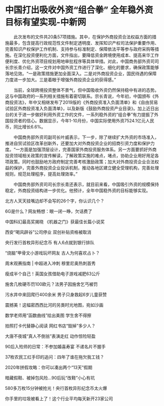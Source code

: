 # 中国打出吸收外资“组合拳” 全年稳外资目标有望实现-中新网

　　此次发布的文件共20条57项措施。其中，在保护外商投资合法权益方面的措施最多，包含提高行政规范性文件制定透明度、发挥知识产权司法保护重要作用、完善知识产权保护工作机制、支持参与标准制定、保障依法平等参与政府采购等措施。在深化投资便利化方面，文件指出，要降低资金跨境使用成本、提高来华工作便利度、优化外资项目规划用地审批程序等具体举措。对此，中国商务部外资司司长宗长青介绍，这一文件对中国外资工作进行了深化、细化的要求，确保政策能够落地见效。“一是政策措施更加全面深入。二是对外商投资企业，国民待遇的保障力度进一步加大。三是着眼于增强外商投资企业的获得感。”

　　当前，全球跨境投资整体不景气，但中国吸收外资仍然保持稳中有进的态势。这与中国政府的一系列相关措施有着密切联系。宗长青说，今年初，中国颁布《外商投资法》，年中又相继发布了2019版的《外商投资准入负面清单》和《自由贸易试验区外商投资准入负面清单》，以及新版《鼓励外商投资产业目录》。加上近日出台的关于进一步做好利用外资工作的文件，一系列稳外资的“组合拳”有力提振了外国投资者的信心。数据显示，今年1-10月份，中国实际使用外资7524.1亿元人民币，同比增长6.6%。

　　中国商务部外资司副司长叶威表示，下一步，除了继续扩大外资的市场准入，推进自贸试验区改革创新外，还要加大对外商投资企业的招商引资力度和保护力度。“一方面是加强顶层设计，完善国家外商投资服务体系。另一方面要抓好外商投资领域相关政策的宣传解读，了解政策实施的难点，堵点，协助企业用好用足各项政策。同时也鼓励地方政府制定完善考核激励政策；加大对外商投资企业合法权益的保护，完善外商投资企业投诉机制，推动各地区建立健全受理机构，完善处理规则，规范处理程序，提高处理效率。”

　　中国商务部外资司司长宗长青还表示，就目前来看，中国吸引外资的规模保持稳定，外商投资结构进一步优化。他预计，全年中国稳外资的目标能够实现。

北方人天天挂嘴边却不会写的26个字，你认识几个？

6G是什么？网友畅想：眼一闭一睁，欠话费了

中国科幻最高奖揭晓 《机器之门》获最佳长篇小说奖

西安“喝风辟谷”公司停业 双创补贴资格被取消

央行发行首枚异形纪念币 有人6点就到银行排队

“烧脑”甲骨文小游戏玩坏网友 古人为何喜欢占卜？

周末观赛指南 | 中超进入冲刺 穆里尼奥热刺首秀

瘦成半个自己！英国女孩借助电子游戏减肥63公斤

施舍几枚硬币罚100欧元？法男子因施舍乞丐被罚

污水井中来回爬行400余米 男子只身救起6岁儿童获赞

震撼美！这幅密西西比河的另类时光地图，宛如沙画

数学老师用“函数曲线”绘出美图 学生舍不得擦

拍照打卡代替静心阅读 网红书店“毁掉”多少人？

大唐不夜城“真人不倒翁”表演走红 动作惊险轻盈

90后入殓师的日常：不参加婚喜寿宴 不递名片不握手

37枚农民工红手印的追问：四年了谁在拖欠我工钱？

2020年拼假攻略：你可以凑出两个“13天”假期

暗藏假鞋、被掉包风险…90后玩“改鞋”小心有坑

580多万枚15分钟被抢光！央行首枚异形纪念币太火爆

你手里的垃圾被看上了！这个行业平均每天新开23家公司
